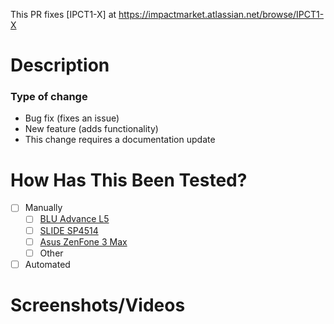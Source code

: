 This PR fixes [IPCT1-X] at https://impactmarket.atlassian.net/browse/IPCT1-X

# Description

<!-- Please include a summary of the change and which issue is fixed. List any dependencies that are required for this change. -->

### Type of change

<!-- Please delete options that are not relevant. -->

- Bug fix (fixes an issue)
- New feature (adds functionality)
- This change requires a documentation update

# How Has This Been Tested?

<!-- Please describe how you tested your changes. Select the boxes that fit the tests you've done. -->

- [ ] Manually
  - [ ] [BLU Advance L5](https://www.amazon.com/Advance-A390L-Unlocked-Phone-Camera/dp/B07Z6Q9NCZ/)
  - [ ] [SLIDE SP4514](https://www.amazon.com/dp/B06ZZ4KZF9?psc=1&ref=ppx_yo2_dt_b_product_details)
  - [ ] [Asus ZenFone 3 Max](https://www.tudocelular.com/Asus/fichas-tecnicas/n3260/Asus-ZenFone-3-Max.html)
  - [ ] Other <!-- include name here -->
- [ ] Automated

# Screenshots/Videos
<!-- Please add any screenshots that can be helpful in case there was some UI improvents. Screenshots from multiple devices are a must. Videos are very helpfull too -->
